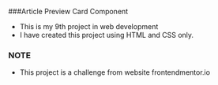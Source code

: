 ###Article Preview Card Component
- This is my 9th project in web development
- I have created this project using HTML and CSS only.
### NOTE
- This project is a challenge from website frontendmentor.io
